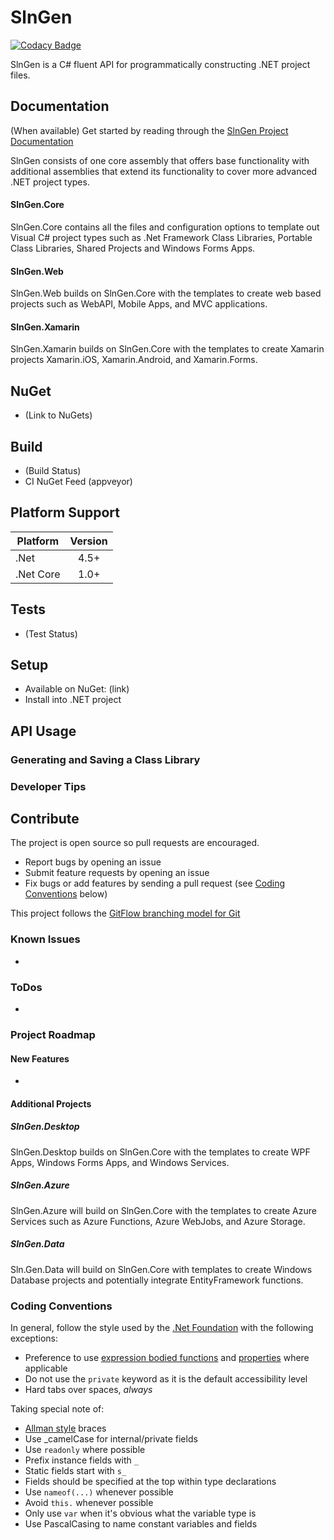# SlnGen

[![Codacy Badge](https://api.codacy.com/project/badge/Grade/b7277b6ea14b470d832c9e0dd54613e8)](https://app.codacy.com/app/chriszumberge/SlnGen?utm_source=github.com&utm_medium=referral&utm_content=chriszumberge/SlnGen&utm_campaign=badger)

SlnGen is a C# fluent API for programmatically constructing .NET project files.

## Documentation
(When available) Get started by reading through the [SlnGen Project Documentation](docs/readme.md)

SlnGen consists of one core assembly that offers base functionality with additional 
assemblies that extend its functionality to cover more advanced .NET project types.

#### SlnGen.Core
SlnGen.Core contains all the files and configuration options to template out Visual C#
project types such as .Net Framework Class Libraries, Portable Class Libraries, Shared 
Projects and Windows Forms Apps.

#### SlnGen.Web
SlnGen.Web builds on SlnGen.Core with the templates to create web based projects
such as WebAPI, Mobile Apps, and MVC applications.

#### SlnGen.Xamarin
SlnGen.Xamarin builds on SlnGen.Core with the templates to create Xamarin projects
Xamarin.iOS, Xamarin.Android, and Xamarin.Forms.


## NuGet
- (Link to NuGets)

## Build
- (Build Status)
- CI NuGet Feed (appveyor)

## Platform Support
|Platform     | Version |
|-------------|:-------:|
|.Net         | 4.5+    |
|.Net Core    | 1.0+    |

## Tests
- (Test Status)

## Setup
- Available on NuGet: (link)
- Install into .NET project

## API Usage
### Generating and Saving a Class Library

### Developer Tips

## Contribute
The project is open source so pull requests are encouraged.
- Report bugs by opening an issue
- Submit feature requests by opening an issue
- Fix bugs or add features by sending a pull request (see [Coding Conventions](#coding-conventions) below)

This project follows the [GitFlow branching model for Git](http://datasift.github.io/gitflow/IntroducingGitFlow.html)

### Known Issues
- 

### ToDos
- 

### Project Roadmap
#### New Features
- 

#### Additional Projects
##### SlnGen.Desktop
SlnGen.Desktop builds on SlnGen.Core with the templates to create WPF Apps, Windows Forms
Apps, and Windows Services.

##### SlnGen.Azure
SlnGen.Azure will build on SlnGen.Core with the templates to create Azure Services such as
Azure Functions, Azure WebJobs, and Azure Storage.

##### SlnGen.Data
Sln.Gen.Data will build on SlnGen.Core with templates to create Windows Database projects
and potentially integrate EntityFramework functions.

### Coding Conventions
In general, follow the style used by the [.Net Foundation](https://github.com/dotnet/corefx/blob/master/Documentation/coding-guidelines/coding-style.md)
with the following exceptions:
- Preference to use [expression bodied functions](https://docs.microsoft.com/en-us/dotnet/csharp/programming-guide/statements-expressions-operators/expression-bodied-members#methods)
and [properties](https://docs.microsoft.com/en-us/dotnet/csharp/programming-guide/statements-expressions-operators/expression-bodied-members#property-get-statements)
where applicable
- Do not use the ```private``` keyword as it is the default accessibility level
- Hard tabs over spaces, *always*

Taking special note of:
- [Allman style](https://en.wikipedia.org/wiki/Indent_style#Allman_style) braces
- Use _camelCase for internal/private fields
- Use ```readonly``` where possible
- Prefix instance fields with ```_```
- Static fields start with ```s_```
- Fields should be specified at the top within type declarations
- Use ```nameof(...)``` whenever possible
- Avoid ```this.``` whenever possible
- Only use ```var``` when it's obvious what the variable type is
- Use PascalCasing to name constant variables and fields
